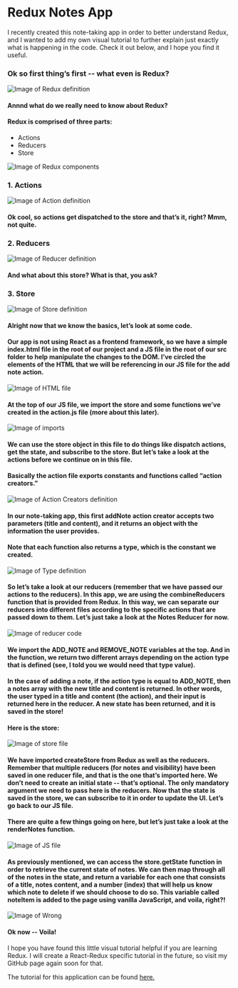# Redux Notes App
I recently created this note-taking app in order to better understand Redux, and I wanted to add my own visual tutorial to further explain just exactly what is happening in the code. Check it out below, and I hope you find it useful.

### Ok so first thing’s first -- what even is Redux? 

![Image of Redux definition](./images/Redux-def.png)

#### Annnd what do we really need to know about Redux?

#### Redux is comprised of three parts:
* Actions
* Reducers
* Store

![Image of Redux components](./images/Redux-cartoon.png)

### 1. Actions
![Image of Action definition](./images/Actions.png)

#### Ok cool, so actions get dispatched to the store and that’s it, right? Mmm, not quite.

### 2. Reducers
![Image of Reducer definition](./images/Reducers.png)

#### And what about this store? What is that, you ask?

### 3. Store
![Image of Store definition](./images/Store.png)

#### Alright now that we know the basics, let’s look at some code.

#### Our app is not using React as a frontend framework, so we have a simple index.html file in the root of our project and a JS file in the root of our src folder to help manipulate the changes to the DOM. I’ve circled the elements of the HTML that we will be referencing in our JS file for the add note action.
![Image of HTML file](./images/html.png)

#### At the top of our JS file, we import the store and some functions we’ve created in the action.js file (more about this later).
![Image of imports](./images/imports.png)

#### We can use the store object in this file to do things like dispatch actions, get the state, and subscribe to the store. But let’s take a look at the actions before we continue on in this file.

#### Basically the action file exports constants and functions called “action creators.” 
![Image of Action Creators definition](./images/Action-creators.png)

#### In our note-taking app, this first addNote action creator accepts two parameters (title and content), and it returns an object with the information the user provides. 

#### Note that each function also returns a type, which is the constant we created. 
![Image of Type definition](./images/Type.png)

#### So let’s take a look at our reducers (remember that we have passed our actions to the reducers). In this app, we are using the combineReducers function that is provided from Redux. In this way, we can separate our reducers into different files according to the specific actions that are passed down to them. Let’s just take a look at the Notes Reducer for now.
![Image of reducer code](./images/Note-reducer-code.png)

#### We import the ADD_NOTE and REMOVE_NOTE variables at the top. And in the function, we return two different arrays depending on the action type that is defined (see, I told you we would need that type value).

#### In the case of adding a note, if the action type is equal to ADD_NOTE, then a notes array with the new title and content is returned. In other words, the user typed in a title and content (the action), and their input is returned here in the reducer. A new state has been returned, and it is saved in the store!

#### Here is the store: 
![Image of store file](./images/store-file.png)

#### We have imported createStore from Redux as well as the reducers. Remember that multiple reducers (for notes and visibility) have been saved in one reducer file, and that is the one that’s imported here. We don’t need to create an initial state -- that’s optional. The only mandatory argument we need to pass here is the reducers. Now that the state is saved in the store, we can subscribe to it in order to update the UI. Let’s go back to our JS file.

#### There are quite a few things going on here, but let’s just take a look at the renderNotes function. 
![Image of JS file](./images/render-notes-code.png)

#### As previously mentioned, we can access the store.getState function in order to retrieve the current state of notes. We can then map through all of the notes in the state, and return a variable for each one that consists of a title, notes content, and a number (index) that will help us know which note to delete if we should choose to do so. This variable called noteItem is added to the page using vanilla JavaScript, and voila, right?!
![Image of Wrong](./images/Wrong.png)

#### Ok now -- Voila! 

I hope you have found this little visual tutorial helpful if you are learning Redux. I will create a React-Redux specific tutorial in the future, so visit my GitHub page again soon for that.

The tutorial for this application can be found [here.](https://medium.com/javascript-in-plain-english/the-only-introduction-to-redux-and-react-redux-youll-ever-need-8ce5da9e53c6)



